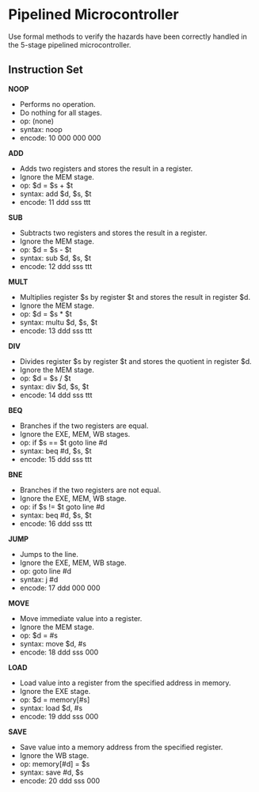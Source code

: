 # Pipelined Microcontroller
Use formal methods to verify the hazards have been correctly handled in the 5-stage pipelined microcontroller.

## Instruction Set

**NOOP**
* Performs no operation.
* Do nothing for all stages.
* op: (none)
* syntax: noop
* encode: 10 000 000 000

**ADD**
* Adds two registers and stores the result in a register.
* Ignore the MEM stage.
* op: $d = $s + $t
* syntax: add $d, $s, $t
* encode: 11 ddd sss ttt

**SUB**
* Subtracts two registers and stores the result in a register.
* Ignore the MEM stage.
* op: $d = $s - $t
* syntax: sub $d, $s, $t
* encode: 12 ddd sss ttt

**MULT**
* Multiplies register $s by register $t and stores the result in register $d.
* Ignore the MEM stage.
* op: $d = $s * $t
* syntax: multu $d, $s, $t
* encode: 13 ddd sss ttt

**DIV**
* Divides register $s by register $t and stores the quotient in register $d.
* Ignore the MEM stage.
* op: $d = $s / $t
* syntax: div $d, $s, $t
* encode: 14 ddd sss ttt

**BEQ**
* Branches if the two registers are equal.
* Ignore the EXE, MEM, WB stages.
* op: if $s == $t goto line #d
* syntax: beq #d, $s, $t
* encode: 15 ddd sss ttt

**BNE**
* Branches if the two registers are not equal.
* Ignore the EXE, MEM, WB stage.
* op: if $s != $t goto line #d
* syntax: beq #d, $s, $t
* encode: 16 ddd sss ttt

**JUMP**
* Jumps to the line.
* Ignore the EXE, MEM, WB stage.
* op: goto line #d
* syntax: j #d
* encode: 17 ddd 000 000

**MOVE**
* Move immediate value into a register.
* Ignore the MEM stage.
* op: $d = #s
* syntax: move $d, #s
* encode: 18 ddd sss 000

**LOAD**
* Load value into a register from the specified address in memory.
* Ignore the EXE stage.
* op: $d = memory[#s]
* syntax: load $d, #s
* encode: 19 ddd sss 000

**SAVE**
* Save value into a memory address from the specified register.
* Ignore the WB stage.
* op: memory[#d] = $s
* syntax: save #d, $s
* encode: 20 ddd sss 000
